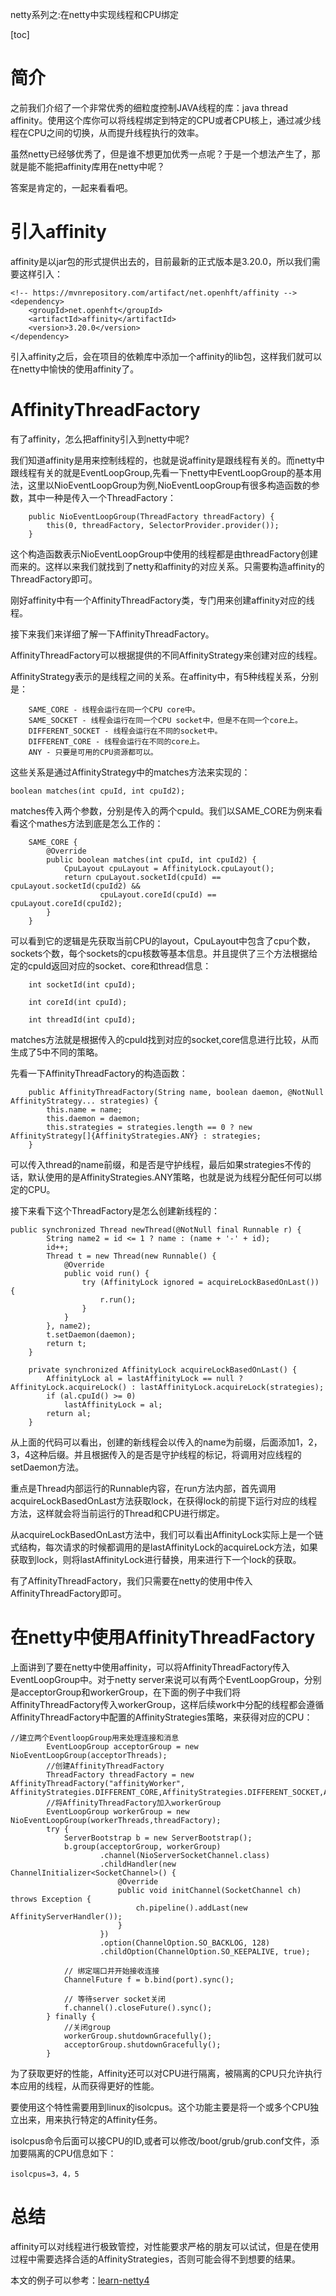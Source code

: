 netty系列之:在netty中实现线程和CPU绑定

[toc]

# 简介

之前我们介绍了一个非常优秀的细粒度控制JAVA线程的库：java thread affinity。使用这个库你可以将线程绑定到特定的CPU或者CPU核上，通过减少线程在CPU之间的切换，从而提升线程执行的效率。

虽然netty已经够优秀了，但是谁不想更加优秀一点呢？于是一个想法产生了，那就是能不能把affinity库用在netty中呢？

答案是肯定的，一起来看看吧。

# 引入affinity

affinity是以jar包的形式提供出去的，目前最新的正式版本是3.20.0，所以我们需要这样引入：

```
<!-- https://mvnrepository.com/artifact/net.openhft/affinity -->
<dependency>
    <groupId>net.openhft</groupId>
    <artifactId>affinity</artifactId>
    <version>3.20.0</version>
</dependency>

```

引入affinity之后，会在项目的依赖库中添加一个affinity的lib包，这样我们就可以在netty中愉快的使用affinity了。

# AffinityThreadFactory

有了affinity，怎么把affinity引入到netty中呢?

我们知道affinity是用来控制线程的，也就是说affinity是跟线程有关的。而netty中跟线程有关的就是EventLoopGroup,先看一下netty中EventLoopGroup的基本用法，这里以NioEventLoopGroup为例,NioEventLoopGroup有很多构造函数的参数，其中一种是传入一个ThreadFactory：

```
    public NioEventLoopGroup(ThreadFactory threadFactory) {
        this(0, threadFactory, SelectorProvider.provider());
    }
```

这个构造函数表示NioEventLoopGroup中使用的线程都是由threadFactory创建而来的。这样以来我们就找到了netty和affinity的对应关系。只需要构造affinity的ThreadFactory即可。

刚好affinity中有一个AffinityThreadFactory类，专门用来创建affinity对应的线程。

接下来我们来详细了解一下AffinityThreadFactory。

AffinityThreadFactory可以根据提供的不同AffinityStrategy来创建对应的线程。

AffinityStrategy表示的是线程之间的关系。在affinity中，有5种线程关系，分别是：

```
    SAME_CORE - 线程会运行在同一个CPU core中。
    SAME_SOCKET - 线程会运行在同一个CPU socket中，但是不在同一个core上。
    DIFFERENT_SOCKET - 线程会运行在不同的socket中。
    DIFFERENT_CORE - 线程会运行在不同的core上。
    ANY - 只要是可用的CPU资源都可以。
```

这些关系是通过AffinityStrategy中的matches方法来实现的：

```
boolean matches(int cpuId, int cpuId2);
```

matches传入两个参数，分别是传入的两个cpuId。我们以SAME_CORE为例来看看这个mathes方法到底是怎么工作的：

```
    SAME_CORE {
        @Override
        public boolean matches(int cpuId, int cpuId2) {
            CpuLayout cpuLayout = AffinityLock.cpuLayout();
            return cpuLayout.socketId(cpuId) == cpuLayout.socketId(cpuId2) &&
                    cpuLayout.coreId(cpuId) == cpuLayout.coreId(cpuId2);
        }
    }
```

可以看到它的逻辑是先获取当前CPU的layout，CpuLayout中包含了cpu个数，sockets个数，每个sockets的cpu核数等基本信息。并且提供了三个方法根据给定的cpuId返回对应的socket、core和thread信息：

```
    int socketId(int cpuId);

    int coreId(int cpuId);

    int threadId(int cpuId);
```

matches方法就是根据传入的cpuId找到对应的socket,core信息进行比较，从而生成了5中不同的策略。

先看一下AffinityThreadFactory的构造函数：

```
    public AffinityThreadFactory(String name, boolean daemon, @NotNull AffinityStrategy... strategies) {
        this.name = name;
        this.daemon = daemon;
        this.strategies = strategies.length == 0 ? new AffinityStrategy[]{AffinityStrategies.ANY} : strategies;
    }
```

可以传入thread的name前缀，和是否是守护线程，最后如果strategies不传的话，默认使用的是AffinityStrategies.ANY策略，也就是说为线程分配任何可以绑定的CPU。

接下来看下这个ThreadFactory是怎么创建新线程的：

```
public synchronized Thread newThread(@NotNull final Runnable r) {
        String name2 = id <= 1 ? name : (name + '-' + id);
        id++;
        Thread t = new Thread(new Runnable() {
            @Override
            public void run() {
                try (AffinityLock ignored = acquireLockBasedOnLast()) {
                    r.run();
                }
            }
        }, name2);
        t.setDaemon(daemon);
        return t;
    }

    private synchronized AffinityLock acquireLockBasedOnLast() {
        AffinityLock al = lastAffinityLock == null ? AffinityLock.acquireLock() : lastAffinityLock.acquireLock(strategies);
        if (al.cpuId() >= 0)
            lastAffinityLock = al;
        return al;
    }
```

从上面的代码可以看出，创建的新线程会以传入的name为前缀，后面添加1，2，3，4这种后缀。并且根据传入的是否是守护线程的标记，将调用对应线程的setDaemon方法。

重点是Thread内部运行的Runnable内容，在run方法内部，首先调用acquireLockBasedOnLast方法获取lock，在获得lock的前提下运行对应的线程方法，这样就会将当前运行的Thread和CPU进行绑定。

从acquireLockBasedOnLast方法中，我们可以看出AffinityLock实际上是一个链式结构，每次请求的时候都调用的是lastAffinityLock的acquireLock方法，如果获取到lock，则将lastAffinityLock进行替换，用来进行下一个lock的获取。

有了AffinityThreadFactory，我们只需要在netty的使用中传入AffinityThreadFactory即可。

# 在netty中使用AffinityThreadFactory

上面讲到了要在netty中使用affinity，可以将AffinityThreadFactory传入EventLoopGroup中。对于netty server来说可以有两个EventLoopGroup，分别是acceptorGroup和workerGroup，在下面的例子中我们将AffinityThreadFactory传入workerGroup，这样后续work中分配的线程都会遵循AffinityThreadFactory中配置的AffinityStrategies策略，来获得对应的CPU：

```
//建立两个EventloopGroup用来处理连接和消息
        EventLoopGroup acceptorGroup = new NioEventLoopGroup(acceptorThreads);
        //创建AffinityThreadFactory
        ThreadFactory threadFactory = new AffinityThreadFactory("affinityWorker", AffinityStrategies.DIFFERENT_CORE,AffinityStrategies.DIFFERENT_SOCKET,AffinityStrategies.ANY);
        //将AffinityThreadFactory加入workerGroup
        EventLoopGroup workerGroup = new NioEventLoopGroup(workerThreads,threadFactory);
        try {
            ServerBootstrap b = new ServerBootstrap();
            b.group(acceptorGroup, workerGroup)
                    .channel(NioServerSocketChannel.class)
                    .childHandler(new ChannelInitializer<SocketChannel>() {
                        @Override
                        public void initChannel(SocketChannel ch) throws Exception {
                            ch.pipeline().addLast(new AffinityServerHandler());
                        }
                    })
                    .option(ChannelOption.SO_BACKLOG, 128)
                    .childOption(ChannelOption.SO_KEEPALIVE, true);

            // 绑定端口并开始接收连接
            ChannelFuture f = b.bind(port).sync();

            // 等待server socket关闭
            f.channel().closeFuture().sync();
        } finally {
            //关闭group
            workerGroup.shutdownGracefully();
            acceptorGroup.shutdownGracefully();
        }
```

为了获取更好的性能，Affinity还可以对CPU进行隔离，被隔离的CPU只允许执行本应用的线程，从而获得更好的性能。

要使用这个特性需要用到linux的isolcpus。这个功能主要是将一个或多个CPU独立出来，用来执行特定的Affinity任务。

isolcpus命令后面可以接CPU的ID,或者可以修改/boot/grub/grub.conf文件，添加要隔离的CPU信息如下：

```
isolcpus=3，4，5
```

# 总结

affinity可以对线程进行极致管控，对性能要求严格的朋友可以试试，但是在使用过程中需要选择合适的AffinityStrategies，否则可能会得不到想要的结果。

本文的例子可以参考：[learn-netty4](https://github.com/ddean2009/learn-netty4)













